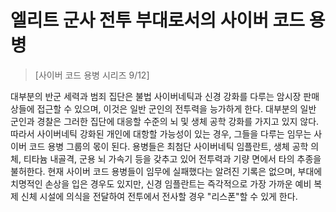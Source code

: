 # 엘리트 군사 전투 부대로서의 사이버 코드 용병
> [사이버 코드 용병 시리즈 9/12]

대부분의 반군 세력과 범죄 집단은 불법 사이버네틱과 신경 강화를 다루는 암시장 판매상들에 접근할 수 있으며, 이것은 일반 군인의 전투력을 능가하게 
한다. 대부분의 일반 군인과 경찰은 그러한 집단에 대응할 수준의 뇌 및 생체 공학 강화를 가지고 있지 않다. 따라서 사이버네틱 강화된 개인에 대항할 
가능성이 있는 경우, 그들을 다루는 임무는 사이버 코드 용병 그룹의 몫이 된다. 용병들은 최첨단 사이버네틱 임플란트, 생체 공학 의체, 티타늄 내골격, 
군용 뇌 가속기 등을 갖추고 있어 전투력과 기량 면에서 타의 추종을 불허한다. 현재 사이버 코드 용병들이 임무에 실패했다는 알려진 기록은 없으며, 
부대에 치명적인 손상을 입은 경우도 있지만, 신경 임플란트는 즉각적으로 가장 가까운 예비 복제 신체 시설에 의식을 전달하여 전투에서 전사할 경우 
"리스폰"할 수 있게 한다.
